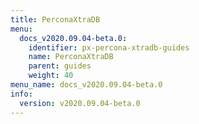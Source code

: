 ```yaml
---
title: PerconaXtraDB
menu:
  docs_v2020.09.04-beta.0:
    identifier: px-percona-xtradb-guides
    name: PerconaXtraDB
    parent: guides
    weight: 40
menu_name: docs_v2020.09.04-beta.0
info:
  version: v2020.09.04-beta.0
---
```


